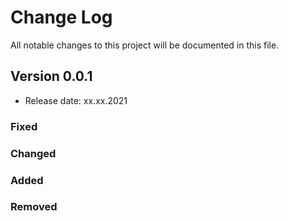 # Change Log
All notable changes to this project will be documented in this file.

## Version 0.0.1
- Release date: xx.xx.2021

### Fixed

### Changed

### Added

### Removed
